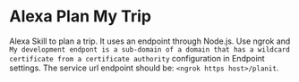 # Alexa Plan My Trip

Alexa Skill to plan a trip. It uses an endpoint through Node.js. Use ngrok and `My development endpont is a sub-domain of a domain that has a wildcard certificate from a certificate authority` configuration in Endpoint settings. The service url endpoint should be: `<ngrok https host>/planit`.